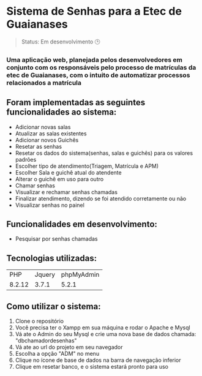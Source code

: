 <h1>Sistema de Senhas para a Etec de Guaianases</h1>

> Status: Em desenvolvimento 🕒

### Uma aplicação web, planejada pelos desenvolvedores em conjunto com os responsáveis pelo processo de matrículas da etec de Guaianases, com o intuito de automatizar processos relacionados a matrícula

## Foram implementadas as seguintes funcionalidades ao sistema:

+ Adicionar novas salas
+ Atualizar as salas existentes
+ Adicionar novos Guichês
+ Resetar as senhas
+ Resetar os dados do sistema(senhas, salas e guichês) para os valores padrões
+ Escolher tipo de atendimento(Triagem, Matrícula e APM)
+ Escolher Sala e guichê atual do atendente
+ Alterar o guichê em uso para outro
+ Chamar senhas
+ Visualizar e rechamar senhas chamadas
+ Finalizar atendimento, dizendo se foi atendido corretamente ou não
+ Visualizar senhas no painel

## Funcionalidades em desenvolvimento:

+ Pesquisar por senhas chamadas

## Tecnologias utilizadas:
<table>
  <tr>
    <td>PHP</td>
    <td>Jquery</td>
    <td>phpMyAdmin</td>
    
  </tr>
   <tr>
    <td>8.2.12</td>
    <td>3.7.1</td>
    <td>5.2.1</td>
    
  </tr>
</table>
  
## Como utilizar o sistema:

1. Clone o repositório
2. Você precisa ter o Xampp em sua máquina e rodar o Apache e Mysql
3. Vá ate o Admin do seu Mysql e crie uma nova base de dados chamada: "dbchamadordesenhas"
4. Vá ate ao url do projeto em seu navegador
5. Escolha a opção "ADM" no menu
6. Clique no ícone de base de dados na barra de navegação inferior
7. Clique em resetar banco, e o sistema estará pronto para uso

